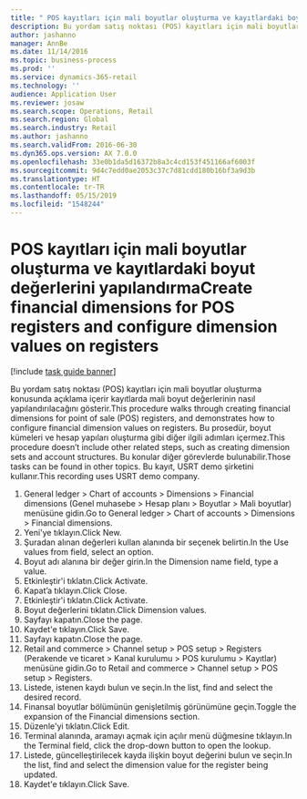 ```yaml
---
title: " POS kayıtları için mali boyutlar oluşturma ve kayıtlardaki boyut değerlerini yapılandırma"
description: Bu yordam satış noktası (POS) kayıtları için mali boyutlar oluşturma konusunda açıklama içerir kayıtlarda mali boyut değerlerinin nasıl yapılandırılacağını gösterir.
author: jashanno
manager: AnnBe
ms.date: 11/14/2016
ms.topic: business-process
ms.prod: ''
ms.service: dynamics-365-retail
ms.technology: ''
audience: Application User
ms.reviewer: josaw
ms.search.scope: Operations, Retail
ms.search.region: Global
ms.search.industry: Retail
ms.author: jashanno
ms.search.validFrom: 2016-06-30
ms.dyn365.ops.version: AX 7.0.0
ms.openlocfilehash: 33e0b1da5d16372b8a3c4cd153f451166af6003f
ms.sourcegitcommit: 9d4c7edd0ae2053c37c7d81cdd180b16bf3a9d3b
ms.translationtype: HT
ms.contentlocale: tr-TR
ms.lasthandoff: 05/15/2019
ms.locfileid: "1548244"
---
```

# <a name="create-financial-dimensions-for-pos-registers-and-configure-dimension-values-on-registers"></a><span data-ttu-id="604e0-103"> POS kayıtları için mali boyutlar oluşturma ve kayıtlardaki boyut değerlerini yapılandırma</span><span class="sxs-lookup"><span data-stu-id="604e0-103">Create financial dimensions for POS registers and configure dimension values on registers</span></span>

[!include [task guide banner](../includes/task-guide-banner.md)]

<span data-ttu-id="604e0-104">Bu yordam satış noktası (POS) kayıtları için mali boyutlar oluşturma konusunda açıklama içerir kayıtlarda mali boyut değerlerinin nasıl yapılandırılacağını gösterir.</span><span class="sxs-lookup"><span data-stu-id="604e0-104">This procedure walks through creating financial dimensions for point of sale (POS) registers, and demonstrates how to configure financial dimension values on registers.</span></span> <span data-ttu-id="604e0-105">Bu prosedür, boyut kümeleri ve hesap yapıları oluşturma gibi diğer ilgili adımları içermez.</span><span class="sxs-lookup"><span data-stu-id="604e0-105">This procedure doesn’t include other related steps, such as creating dimension sets and account structures.</span></span> <span data-ttu-id="604e0-106">Bu konular diğer görevlerde bulunabilir.</span><span class="sxs-lookup"><span data-stu-id="604e0-106">Those tasks can be found in other topics.</span></span> <span data-ttu-id="604e0-107">Bu kayıt, USRT demo şirketini kullanır.</span><span class="sxs-lookup"><span data-stu-id="604e0-107">This recording uses USRT demo company.</span></span>

1. <span data-ttu-id="604e0-108">General ledger > Chart of accounts > Dimensions > Financial dimensions (Genel muhasebe > Hesap planı > Boyutlar > Mali boyutlar) menüsüne gidin.</span><span class="sxs-lookup"><span data-stu-id="604e0-108">Go to General ledger > Chart of accounts > Dimensions > Financial dimensions.</span></span>
2. <span data-ttu-id="604e0-109">Yeni'ye tıklayın.</span><span class="sxs-lookup"><span data-stu-id="604e0-109">Click New.</span></span>
3. <span data-ttu-id="604e0-110">Şuradan alınan değerleri kullan alanında bir seçenek belirtin.</span><span class="sxs-lookup"><span data-stu-id="604e0-110">In the Use values from field, select an option.</span></span>
4. <span data-ttu-id="604e0-111">Boyut adı alanına bir değer girin.</span><span class="sxs-lookup"><span data-stu-id="604e0-111">In the Dimension name field, type a value.</span></span>
5. <span data-ttu-id="604e0-112">Etkinleştir'i tıklatın.</span><span class="sxs-lookup"><span data-stu-id="604e0-112">Click Activate.</span></span>
6. <span data-ttu-id="604e0-113">Kapat’a tıklayın.</span><span class="sxs-lookup"><span data-stu-id="604e0-113">Click Close.</span></span>
7. <span data-ttu-id="604e0-114">Etkinleştir'i tıklatın.</span><span class="sxs-lookup"><span data-stu-id="604e0-114">Click Activate.</span></span>
8. <span data-ttu-id="604e0-115">Boyut değerlerini tıklatın.</span><span class="sxs-lookup"><span data-stu-id="604e0-115">Click Dimension values.</span></span>
9. <span data-ttu-id="604e0-116">Sayfayı kapatın.</span><span class="sxs-lookup"><span data-stu-id="604e0-116">Close the page.</span></span>
10. <span data-ttu-id="604e0-117">Kaydet'e tıklayın.</span><span class="sxs-lookup"><span data-stu-id="604e0-117">Click Save.</span></span>
11. <span data-ttu-id="604e0-118">Sayfayı kapatın.</span><span class="sxs-lookup"><span data-stu-id="604e0-118">Close the page.</span></span>
12. <span data-ttu-id="604e0-119">Retail and commerce > Channel setup > POS setup > Registers (Perakende ve ticaret > Kanal kurulumu > POS kurulumu > Kayıtlar) menüsüne gidin.</span><span class="sxs-lookup"><span data-stu-id="604e0-119">Go to Retail and commerce > Channel setup > POS setup > Registers.</span></span>
13. <span data-ttu-id="604e0-120">Listede, istenen kaydı bulun ve seçin.</span><span class="sxs-lookup"><span data-stu-id="604e0-120">In the list, find and select the desired record.</span></span>
14. <span data-ttu-id="604e0-121">Finansal boyutlar bölümünün genişletilmiş görünümüne geçin.</span><span class="sxs-lookup"><span data-stu-id="604e0-121">Toggle the expansion of the Financial dimensions section.</span></span>
15. <span data-ttu-id="604e0-122">Düzenle'yi tıklatın.</span><span class="sxs-lookup"><span data-stu-id="604e0-122">Click Edit.</span></span>
16. <span data-ttu-id="604e0-123">Terminal alanında, aramayı açmak için açılır menü düğmesine tıklayın.</span><span class="sxs-lookup"><span data-stu-id="604e0-123">In the Terminal field, click the drop-down button to open the lookup.</span></span>
17. <span data-ttu-id="604e0-124">Listede, güncelleştirilecek kayda ilişkin boyut değerini bulun ve seçin.</span><span class="sxs-lookup"><span data-stu-id="604e0-124">In the list, find and select the dimension value for the register being updated.</span></span>
18. <span data-ttu-id="604e0-125">Kaydet'e tıklayın.</span><span class="sxs-lookup"><span data-stu-id="604e0-125">Click Save.</span></span>

